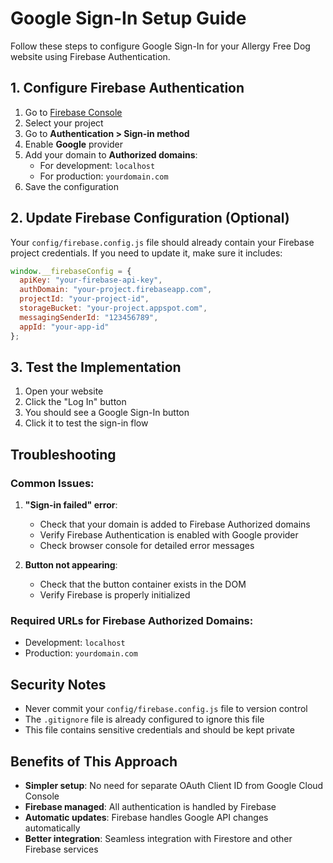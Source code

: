 # Google Sign-In Setup Guide

Follow these steps to configure Google Sign-In for your Allergy Free Dog website using Firebase Authentication.

## 1. Configure Firebase Authentication

1. Go to [Firebase Console](https://console.firebase.google.com/)
2. Select your project
3. Go to **Authentication > Sign-in method**
4. Enable **Google** provider
5. Add your domain to **Authorized domains**:
   - For development: `localhost`
   - For production: `yourdomain.com`
6. Save the configuration

## 2. Update Firebase Configuration (Optional)

Your `config/firebase.config.js` file should already contain your Firebase project credentials. If you need to update it, make sure it includes:

```javascript
window.__firebaseConfig = {
  apiKey: "your-firebase-api-key",
  authDomain: "your-project.firebaseapp.com",
  projectId: "your-project-id",
  storageBucket: "your-project.appspot.com",
  messagingSenderId: "123456789",
  appId: "your-app-id"
};
```

## 3. Test the Implementation

1. Open your website
2. Click the "Log In" button
3. You should see a Google Sign-In button
4. Click it to test the sign-in flow

## Troubleshooting

### Common Issues:

1. **"Sign-in failed" error**:
   - Check that your domain is added to Firebase Authorized domains
   - Verify Firebase Authentication is enabled with Google provider
   - Check browser console for detailed error messages

2. **Button not appearing**:
   - Check that the button container exists in the DOM
   - Verify Firebase is properly initialized

### Required URLs for Firebase Authorized Domains:
- Development: `localhost`
- Production: `yourdomain.com`

## Security Notes

- Never commit your `config/firebase.config.js` file to version control
- The `.gitignore` file is already configured to ignore this file
- This file contains sensitive credentials and should be kept private

## Benefits of This Approach

- **Simpler setup**: No need for separate OAuth Client ID from Google Cloud Console
- **Firebase managed**: All authentication is handled by Firebase
- **Automatic updates**: Firebase handles Google API changes automatically
- **Better integration**: Seamless integration with Firestore and other Firebase services
